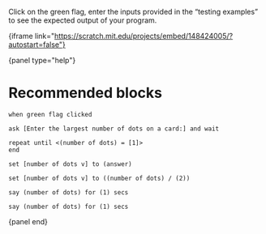 Click on the green flag, enter the inputs provided in the “testing examples” to see the expected output of your program.

{iframe link="https://scratch.mit.edu/projects/embed/148424005/?autostart=false"}

{panel type="help"}

# Recommended blocks

```scratch
when green flag clicked

ask [Enter the largest number of dots on a card:] and wait

repeat until <(number of dots) = [1]>
end
```

```scratch
set [number of dots v] to (answer)

set [number of dots v] to ((number of dots) / (2))
```

```scratch
say (number of dots) for (1) secs

say (number of dots) for (1) secs
```

{panel end}
